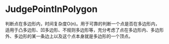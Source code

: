 # JudgePointInPolygon
判断点在多边形内，时间复杂度O(n)。用于可靠的判断一个点是否在多边形内，适用于凸多边形、凹多边形、不规则多边形等，充分考虑了点在多边形内、多边形外、多边形的某一条边上以及这个点本身就是多边形的一个顶点。
